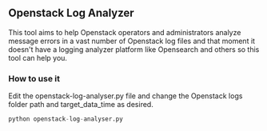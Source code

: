 ## Openstack Log Analyzer
This tool aims to help Openstack operators and administrators analyze message errors in a vast number of Openstack log files and that moment it doesn't have a logging analyzer platform like Opensearch and others so this tool can help you.

### How to use it
Edit the openstack-log-analyser.py file and change the Openstack logs folder path and target_data_time as desired.

```python
python openstack-log-analyser.py
```

